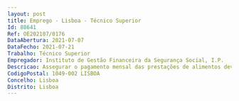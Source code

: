 ```yaml
--- 
layout: post
title: Emprego - Lisboa - Técnico Superior
Id: 88641
Ref: OE202107/0176
DataAbertura: 2021-07-07
DataFecho: 2021-07-21
Trabalho: Técnico Superior
Empregador: Instituto de Gestão Financeira da Segurança Social, I.P.
Descricao: Assegurar o pagamento mensal das prestações de alimentos devidas a menores (FGADM)  proceder à análise e regularização de situações de carácter complexo nos processos do FGADM  preparar o pagamento mensal das prestações de alimentos, de acordo com datas pré estabelecidas no início de cada ano  elaborar resposta às questões solicitadas pelos interessados Assegurar o pagamento mensal  trimestral aos beneficiários dos Programas ASIC  CP ASEC CP Portaria 321 2000, e ASECE  assegurar o processo de pagamento dos Fundos que se encontrem sob gestão da Direção Gestão de Fundos (DGF)  assegurar a contabilização de toda a receita de despesa dos Fundos que se encontrem sob gestão da Direção gestão de Fundos  assegurar a execução orçamental dos diversos Fundos e Programas, que se encontrem sob gestão da Direção Gestão de Fundos (DGF)  proceder à regularização de valores cobrados nas tesourarias, de acordo com procedimentos SIF  proceder à reconciliação bancária, em SIF das diversas contas afetas aos diversos Fundos e Programas, que se encontrem sob gestão da Direção Gestão de Fundos (DGF)  fecho de contas e organização da conta de gerência  conferir o balancete de fim de conta  analisar os lançamentos dos documentos movimentos antes do fecho  encerrar os módulos em SIF e verificar os mapas e balancetes de encerramento  elaborar dossier de Prestação de Contas à Direção de Orçamento e Conta e Tribunal de Contas  elaborar documentos para o fecho do IGFSS, IP  Elaborar os relatórios de apoio à gestão e preencher os diversos mapas  Garantir a resposta as solicitações de caráter extraordinário.
CodigoPostal: 1049-002 LISBOA
Concelho: Lisboa
Distrito: Lisboa
--- 
```

